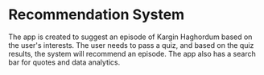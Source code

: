 # Recommendation System
The app is created to suggest an episode of Kargin Haghordum based on the user's interests. The user needs to pass a quiz, and based on the quiz results, the system will recommend an episode. The app also has a search bar for quotes and data analytics. 
